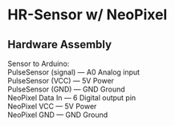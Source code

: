 # HR-Sensor w/ NeoPixel

## Hardware Assembly

Sensor to Arduino: <br/>
PulseSensor (signal) — A0	  Analog input<br/>
PulseSensor (VCC) — 5V	  Power<br/>
PulseSensor (GND) —  GND	  Ground<br/>
NeoPixel Data In — 6	    Digital output pin<br/>
NeoPixel VCC	 — 5V	  Power<br/>
NeoPixel GND — GND	  Ground<br/>
